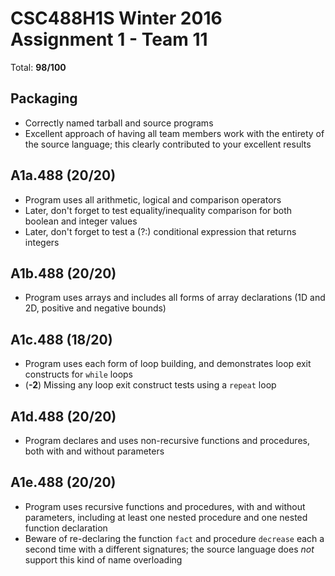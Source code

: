 # CSC488H1S Winter 2016 Assignment 1 - Team 11

Total: **98/100**

## Packaging
 * Correctly named tarball and source programs
 * Excellent approach of having all team members work with the entirety of the source language; this clearly contributed to your excellent results


## A1a.488 (20/20)

 * Program uses all arithmetic, logical and comparison operators
 * Later, don't forget to test equality/inequality comparison for both boolean and integer values
 * Later, don't forget to test a (?:) conditional expression that returns integers


## A1b.488 (20/20)

 * Program uses arrays and includes all forms of array declarations (1D and 2D, positive and negative bounds)


## A1c.488 (18/20)

 * Program uses each form of loop building, and demonstrates loop exit constructs for `while` loops
 * (**-2**) Missing any loop exit construct tests using a `repeat` loop


## A1d.488 (20/20)

 * Program declares and uses non-recursive functions and procedures, both with and without parameters


## A1e.488 (20/20)

 * Program uses recursive functions and procedures, with and without parameters, including at least one nested procedure and one nested function declaration
 * Beware of re-declaring the function `fact` and procedure `decrease` each a second time with a different signatures; the source language does _not_ support this kind of name overloading


